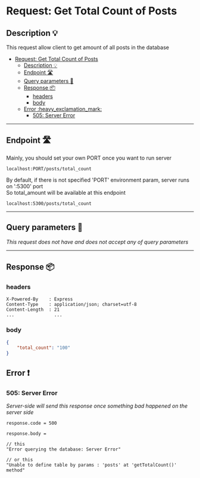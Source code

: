 # Request: Get Total Count of Posts

## Description :bulb:
This request allow client to get amount of all posts in the database  
- [Request: Get Total Count of Posts](#request-get-total-count-of-posts)
  - [Description :bulb:](#description-bulb)
  - [Endpoint :motorway:](#endpoint-motorway)
  - [Query parameters :pencil:](#query-parameters-pencil)
  - [Response :package:](#response-package)
    - [headers](#headers)
    - [body](#body)
  - [Error :heavy\_exclamation\_mark:](#error-heavy_exclamation_mark)
    - [505: Server Error](#505-server-error)
----

## Endpoint :motorway:
Mainly, you should set your own PORT once you want to run server
```
localhost:PORT/posts/total_count
```
By default, if there is not specified 'PORT' environment param, server runs on ':5300' port    
So total_amount will be available at this endpoint
```
localhost:5300/posts/total_count
```
----

## Query parameters :pencil:    
*This request does not have and does not accept any of query parameters*

----

## Response :package:
### headers
```
X-Powered-By    : Express
Content-Type    : application/json; charset=utf-8
Content-Length  : 21
...               ...
```
### body
```json
{
    "total_count": "100"
}
```
## Error :heavy_exclamation_mark:
### 505: Server Error
*Server-side will send this response once something bad happened on the server side*
```
response.code = 500
```
```
response.body =

// this
"Error querying the database: Server Error"

// or this
"Unable to define table by params : 'posts' at 'getTotalCount()' method"
```